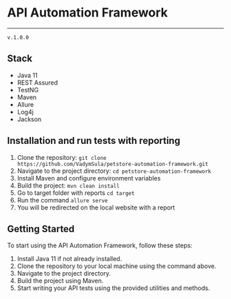 # API Automation Framework

____
`v.1.0.0`

## Stack

- Java 11
- REST Assured
- TestNG
- Maven
- Allure
- Log4j
- Jackson

## Installation and run tests with reporting

1. Clone the repository: `git clone https://github.com/VadymSula/petstore-automation-framework.git`
2. Navigate to the project directory: `cd petstore-automation-framework`
3. Install Maven and configure environment variables
4. Build the project: `mvn clean install`
5. Go to target folder with reports `cd target` 
6. Run the command `allure serve`
7. You will be redirected on the local website with a report

## Getting Started

To start using the API Automation Framework, follow these steps:

1. Install Java 11 if not already installed.
2. Clone the repository to your local machine using the command above.
3. Navigate to the project directory.
4. Build the project using Maven.
5. Start writing your API tests using the provided utilities and methods.
